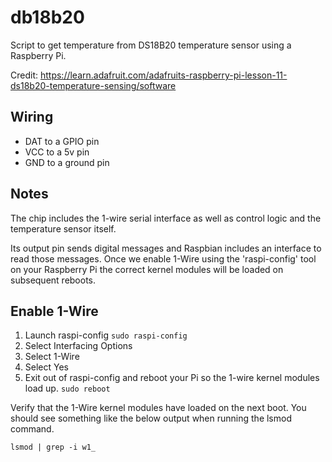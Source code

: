 # db18b20
 Script to get temperature from DS18B20 temperature sensor using a Raspberry Pi.

Credit: https://learn.adafruit.com/adafruits-raspberry-pi-lesson-11-ds18b20-temperature-sensing/software

## Wiring
- DAT to a GPIO pin
- VCC to a 5v pin
- GND to a ground pin

## Notes
The chip includes the 1-wire serial interface as well as control logic and the temperature sensor itself.

Its output pin sends digital messages and Raspbian includes an interface to read those messages. Once we enable 1-Wire using the 'raspi-config' tool on your Raspberry Pi the correct kernel modules will be loaded on subsequent reboots.

## Enable 1-Wire
1. Launch raspi-config
`sudo raspi-config`
2. Select Interfacing Options
3. Select 1-Wire
4. Select Yes
5. Exit out of raspi-config and reboot your Pi so the 1-wire kernel modules load up.
`sudo reboot`
    

Verify that the 1-Wire kernel modules have loaded on the next boot. You should see something like the below output when running the lsmod command.

`lsmod | grep -i w1_`

